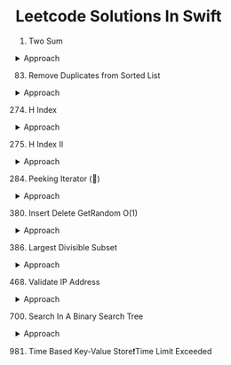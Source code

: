 # Leetcode Solutions In Swift

1. Two Sum

<details><summary>Approach</summary>
<p>

1. Create a dictionary to keep the items already traversed in array with key as number in array and value as index of that number in array.
2. Start traversing the numbers array from the beginning.
3. If (target - number at current index) is present in dictionary return the combination.

</p>
</details>

83. Remove Duplicates from Sorted List

<details><summary>Approach</summary>
<p>

1. Traverse the link list to check if next node value is same as current node, If yes delete the next node.

</p>
</details>

274. H Index

<details><summary>Approach</summary>
<p>

1. Sort citations. 
2. Perform binary search as long as low <= high.

</p>
</details>

275. H Index II

<details><summary>Approach</summary>
<p>

1. Perform binary search as long as low <= high.

</p>
</details>

284. Peeking Iterator ()

<details><summary>Approach</summary>
<p>

`init(_ arr: IndexingIterator<Array<Int>>)`
1. Keep a reference of indexingIterator. 
2. Initialize an array with all the elements from iterator. 
3. Keep hasPeeked boolean to mark when the iterator is peeked
4. Keep peekedElement variable to keep reference of currently peeked element.

`next()` 
1. If hasPeaked is false, remove first element from array and return value returned by iterator.next
2. Else return peekedElement and set it to nil in deferred block.

`peek()`
1. If hasPeaked is false, remove first element from array and return value returned by iterator.next. Also set hasPeeked to true.
2. Else return peaked element

`hasNext()`
1. Return true if hasPeeked is true or array has elements

</p>
</details>

380. Insert Delete GetRandom O(1)

<details><summary>Approach</summary>
<p>

`insert(x)`
1. Check if x is already present in dictionary.
2. If not present, then insert it at the end of the array.
3. Add in the dictionary, x is added as key and last array index as the value.

`remove(x)`
1. Return false if dictionary is empty or val(key) is not present in dictionary
2. Get value for key from dictionary and swap element at that index with last index in array
3. Update swapped element value with its index in dictionary
4. Remove last element from array
5. Remove val(key) from dictionary 

`getRandom()`
1. Generate a random number from 0 to last index.
2. Return the array element at the randomly generated index.

`search(x)`
1. Do a lookup for x in dictionary.

</p>
</details>

386. Largest Divisible Subset

<details><summary>Approach</summary>
<p>

A simple solution is to generate all subsets of given set. For every generated subset, check if it is divisible or not. Finally return the largest divisible subset.

An efficient solution involves following steps.

1. Sort all array elements in increasing order. The purpose of sorting is to make sure that all divisors of an element appear before it.
2. Create an array divisorsCount[] of same size as input array. divisorsCount[i] stores size of divisible subset ending with sorted[i] (In sorted array). The minimum value of divisorsCount[i] would be 1.
3. Traverse all array elements. For every element, find a divisor sorted[j] with largest value of divisorsCount[j] and store the value of divisorsCount[i] as divisorsCount[j] + 1.

</p>
</details>

468. Validate IP Address

<details><summary>Approach</summary>
<p>

1. IPv4 - Check for components separated by ".". Count of components should be 4. Integer value should be in range of 0-255. Characters should be in range "0" - "9".  If integer value of component is greater than zero, it should not have a prefix of 0 and if integer value of component is zero its count should be 1
2. IPv6 - Check for components separated by ":". Count of components should be 8. Lowercased characters should be in range "0" - "9" and "a" and "f". Each component's count should be between 1 and 4

</p>
</details>

700. Search In A Binary Search Tree

<details><summary>Approach</summary>
<p>

1. Compare value with root and return true if value matches.
2. If value to be searched is less than root search in left sub tree.
3. If value to be searched is greater than root search in right sub tree.

</p>
</details>

981. Time Based Key-Value Store❗Time Limit Exceeded
